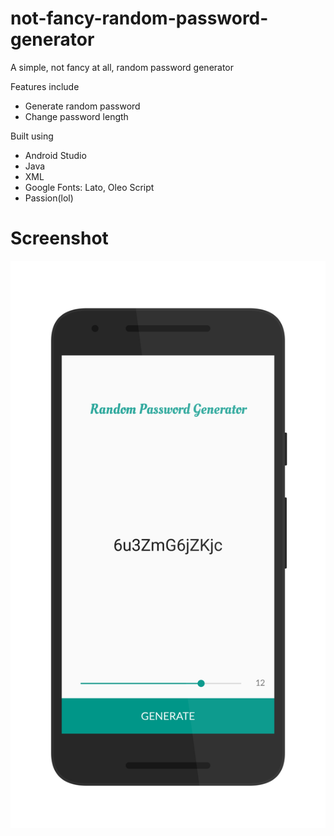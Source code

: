 # not-fancy-random-password-generator
A simple, not fancy at all, random password generator

Features include 
- Generate random password
- Change password length

Built using 
- Android Studio
- Java
- XML
- Google Fonts: Lato, Oleo Script
- Passion(lol)

# Screenshot

[![alt text](screener_1531671428556.png)](#)
